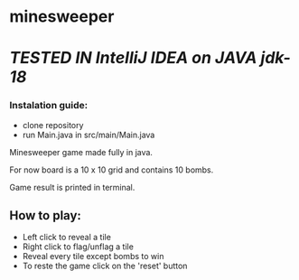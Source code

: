 # minesweeper
# _**TESTED IN IntelliJ IDEA on JAVA jdk-18**_ </br>

### Instalation guide:
  - clone repository
  - run Main.java in src/main/Main.java </br>
  
Minesweeper game made fully in java.

For now board is a 10 x 10 grid and contains 10 bombs. </br>


Game result is printed in terminal. </br>

## How to play:
  - Left click to reveal a tile
  - Right click to flag/unflag a tile
  - Reveal every tile except bombs to win
  - To reste the game click on the 'reset' button
